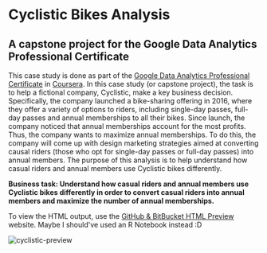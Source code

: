 # Cyclistic Bikes Analysis
## A capstone project for the Google Data Analytics Professional Certificate
This case study is done as part of the [Google Data Analytics Professional Certificate](https://www.coursera.org/professional-certificates/google-data-analytics) in [Coursera](https://www.coursera.org). In this case study (or capstone project), the task is to help a fictional company, Cyclistic, make a key business decision. Specifically, the company launched a bike-sharing offering in 2016, where they offer a variety of options to riders, including single-day passes, full-day passes and annual memberships to all their bikes. Since launch, the company noticed that annual memberships account for the most profits. Thus, the company wants to maximize annual memberships. To do this, the company will come up with design marketing strategies aimed at converting causal riders (those who opt for single-day passes or full-day passes) into annual members. The purpose of this analysis is to help understand how casual riders and annual members use Cyclistic bikes differently.

**Business task: Understand how casual riders and annual members use Cyclistic bikes differently in order to convert casual riders into annual members and maximize the number of annual memberships.**

To view the HTML output, use the [GitHub & BitBucket HTML Preview](https://htmlpreview.github.io) website. Maybe I should've used an R Notebook instead :D

![cyclistic-preview](./cyclistic.png)
